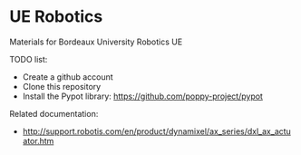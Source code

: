 # UE Robotics
Materials for Bordeaux University Robotics UE

TODO list:

- Create a github account
- Clone this repository
- Install the Pypot library: https://github.com/poppy-project/pypot

Related documentation:

- http://support.robotis.com/en/product/dynamixel/ax_series/dxl_ax_actuator.htm
